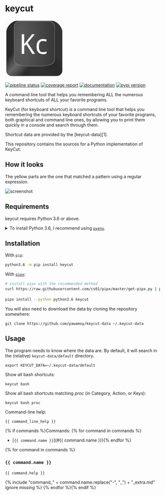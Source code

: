 <!--
IMPORTANT:
  This file is generated from the template at 'scripts/templates/README.md'.
  Please update the template instead of this file.
-->

# keycut
![logo](logo.jpg)

[![pipeline status](https://gitlab.com/pawamoy/keycut/badges/master/pipeline.svg)](https://github.com/pawamoy/keycut/commits/master)
[![coverage report](https://gitlab.com/pawamoy/keycut/badges/master/coverage.svg)](https://github.com/pawamoy/keycut/commits/master)
[![documentation](https://img.shields.io/readthedocs/keycut.svg?style=flat)](https://keycut.readthedocs.io/en/latest/index.html)
[![pypi version](https://img.shields.io/pypi/v/keycut.svg)](https://pypi.org/project/keycut/)

A command line tool that helps you remembering ALL the numerous keyboard shortcuts of ALL your favorite programs.

KeyCut (for keyboard shortcut) is a command line tool
that helps you remembering the numerous keyboard shortcuts
of your favorite programs, both graphical and command line ones,
by allowing you to print them quickly in a console and search through them.

Shortcut data are provided by the [keycut-data][1].

This repository contains the sources for a Python implementation of KeyCut.

[keycut-data]: https://github.com/pawamoy/keycut-data

## How it looks

The yellow parts are the one that matched a pattern using a regular expression.

![screenshot](http://i.imgur.com/ZaqTOUb.png)

## Requirements
keycut requires Python 3.6 or above.

<details>
<summary>To install Python 3.6, I recommend using <a href="https://github.com/pyenv/pyenv"><code>pyenv</code></a>.</summary>

```bash
# install pyenv
git clone https://github.com/pyenv/pyenv ~/.pyenv

# setup pyenv (you should also put these three lines in .bashrc or similar)
export PATH="${HOME}/.pyenv/bin:${PATH}"
export PYENV_ROOT="${HOME}/.pyenv"
eval "$(pyenv init -)"

# install Python 3.6
pyenv install 3.6.8

# make it available globally
pyenv global system 3.6.8
```
</details>

## Installation
With `pip`:
```bash
python3.6 -m pip install keycut
```

With [`pipx`](https://github.com/cs01/pipx):
```bash
# install pipx with the recommended method
curl https://raw.githubusercontent.com/cs01/pipx/master/get-pipx.py | python3

pipx install --python python3.6 keycut
```

You will also need to download the data by cloning the repository somewhere:

```
git clone https://github.com/pawamoy/keycut-data ~/.keycut-data
```

## Usage
The program needs to know where the data are. By default, it will search
in the (relative) `keycut-data/default` directory.

```
export KEYCUT_DATA=~/.keycut-data/default
```

Show all bash shortcuts:

```
keycut bash
```

Show all bash shortcuts matching *proc* (in Category, Action, or Keys):

```
keycut bash proc
```

Command-line help:

```
{{ command_line_help }}
```

{% if commands %}Commands:
{% for command in commands %}
- [`{{ command.name }}`](#{{ command.name }}){% endfor %}

{% for command in commands %}
### `{{ command.name }}`
```
{{ command.help }}
```

{% include "command_" + command.name.replace("-", "_") + "_extra.md" ignore missing %}
{% endfor %}{% endif %}

